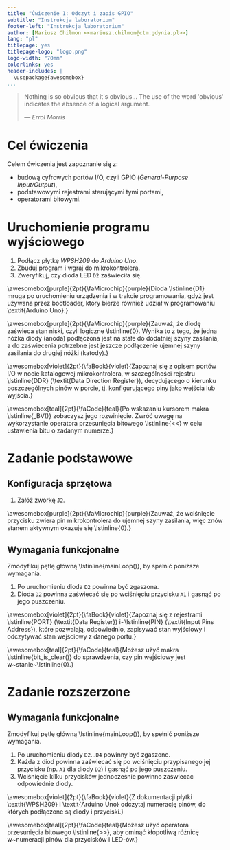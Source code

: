 ```yaml
---
title: "Ćwiczenie 1: Odczyt i zapis GPIO"
subtitle: "Instrukcja laboratorium"
footer-left: "Instrukcja laboratorium"
author: [Mariusz Chilmon <<mariusz.chilmon@ctm.gdynia.pl>>]
lang: "pl"
titlepage: yes
titlepage-logo: "logo.png"
logo-width: "70mm"
colorlinks: yes
header-includes: |
  \usepackage{awesomebox}
...
```


> Nothing is so obvious that it's obvious… The use of the word 'obvious' indicates the absence of a&nbsp;logical argument.
>
> — _Errol Morris_

# Cel ćwiczenia

Celem ćwiczenia jest zapoznanie się z:

* budową cyfrowych portów I/O, czyli GPIO (_General-Purpose Input/Output_),
* podstawowymi rejestrami sterującymi tymi portami,
* operatorami bitowymi.

# Uruchomienie programu wyjściowego

1. Podłącz płytkę _WPSH209_ do _Arduino Uno_.
1. Zbuduj program i wgraj do mikrokontrolera.
1. Zweryfikuj, czy dioda LED `D2` zaświeciła się.

\awesomebox[purple]{2pt}{\faMicrochip}{purple}{Dioda \lstinline{D1} mruga po uruchomieniu urządzenia i w trakcie programowania, gdyż jest używana przez bootloader, który bierze również udział w programowaniu \textit{Arduino Uno}.}

\awesomebox[purple]{2pt}{\faMicrochip}{purple}{Zauważ, że diodę zaświeca stan niski, czyli logiczne \lstinline{0}. Wynika to z tego, że jedna nóżka diody (anoda) podłączona jest na stałe do dodatniej szyny zasilania, a do zaświecenia potrzebne jest jeszcze podłączenie ujemnej szyny zasilania do drugiej nóżki (katody).}

\awesomebox[violet]{2pt}{\faBook}{violet}{Zapoznaj się z opisem portów I/O w nocie katalogowej mikrokontrolera, w szczególności rejestru \lstinline{DDR} (\textit{Data Direction Register}), decydującego o kierunku poszczególnych pinów w porcie, tj. konfigurującego piny jako wejścia lub wyjścia.}

\awesomebox[teal]{2pt}{\faCode}{teal}{Po wskazaniu kursorem makra \lstinline{_BV()} zobaczysz jego rozwinięcie. Zwróć uwagę na wykorzystanie operatora przesunięcia bitowego \lstinline{<<} w celu ustawienia bitu o zadanym numerze.}

# Zadanie podstawowe

## Konfiguracja sprzętowa

1. Załóż zworkę `J2`.

\awesomebox[purple]{2pt}{\faMicrochip}{purple}{Zauważ, że wciśnięcie przycisku zwiera pin mikrokontrolera do ujemnej szyny zasilania, więc znów stanem aktywnym okazuje się \lstinline{0}.}

## Wymagania funkcjonalne

Zmodyfikuj pętlę główną \lstinline{mainLoop()}, by spełnić poniższe wymagania.

1. Po uruchomieniu dioda `D2` powinna być zgaszona.
1. Dioda `D2` powinna zaświecać się po wciśnięciu przycisku `A1` i gasnąć po jego puszczeniu.

\awesomebox[violet]{2pt}{\faBook}{violet}{Zapoznaj się z rejestrami \lstinline{PORT} (\textit{Data Register}) i~\lstinline{PIN} (\textit{Input Pins Address}), które pozwalają, odpowiednio, zapisywać stan wyjściowy i odczytywać stan wejściowy z danego portu.}

\awesomebox[teal]{2pt}{\faCode}{teal}{Możesz użyć makra \lstinline{bit_is_clear()} do sprawdzenia, czy pin wejściowy jest w~stanie~\lstinline{0}.}

# Zadanie rozszerzone

## Wymagania funkcjonalne

Zmodyfikuj pętlę główną \lstinline{mainLoop()}, by spełnić poniższe wymagania.

1. Po uruchomieniu diody `D2`…`D4` powinny być zgaszone.
1. Każda z diod powinna zaświecać się po wciśnięciu przypisanego jej przycisku (np. `A1` dla diody `D2`) i gasnąć po jego puszczeniu.
1. Wciśnięcie kilku przycisków jednocześnie powinno zaświecać odpowiednie diody.

\awesomebox[violet]{2pt}{\faBook}{violet}{Z dokumentacji płytki \textit{WPSH209} i \textit{Arduino Uno} odczytaj numerację pinów, do których podłączone są diody i przyciski.}

\awesomebox[teal]{2pt}{\faCode}{teal}{Możesz użyć operatora przesunięcia bitowego \lstinline{>>}, aby ominąć kłopotliwą różnicę w~numeracji pinów dla przycisków i LED-ów.}
